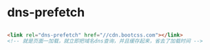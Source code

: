 # dns-prefetch

## 
```HTML
<link rel="dns-prefetch" href="//cdn.bootcss.com"></link>
<!-- 就是页面一加载，就立即把域名dns查询，并且缓存起来，省去了加载时间 -->
```
